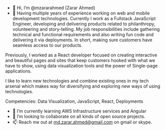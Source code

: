 - 👋 Hi, I’m @mzararahmed (Zarar Ahmed)
- 👀 Having multiple years of experience working on web and mobile development technologies. Currently I work as a Fullstack JavaScript Engineer, developing and delivering products related to philanthropy, volunteering and story-telling. My job responsibilities include gathering technical and functional requirements and also writing fun code and delivering it via deployments. In short, making sure customers have seamless access to our products.

Previously, I worked as a React developer focused on creating interactive and beautiful pages and sites that keep customers hooked with what we have to show, using data visualization tools and the power of Single-page applications.

I like to learn new technologies and combine existing ones in my tech arsenal which makes way for diversifying and exploring new ways of using technologies.

Competencies: Data Visualization, JavaScript, React, Deployments
- 🌱 I’m currently learning AWS Infrastructure services and Angular
- 💞️ I’m looking to collaborate on all kinds of open source projects.
- 📫 Reach me out at md.zarar.ahmed@gmail.com on gmail or skype.

<!---
ZararAhmed/ZararAhmed is a ✨ special ✨ repository because its `README.md` (this file) appears on your GitHub profile.
You can click the Preview link to take a look at your changes.
--->
